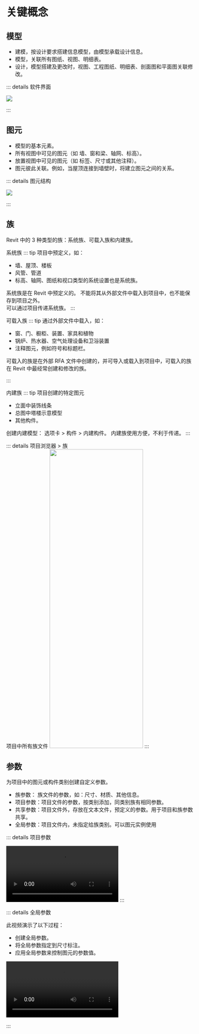 # 关键概念

## 模型
- 建模，按设计要求搭建信息模型，由模型承载设计信息。
- 模型，关联所有图纸、视图、明细表。
- 设计，模型搭建及更改时，视图、工程图纸、明细表、剖面图和平面图关联修改。

::: details 软件界面

<img  src ="https://HelloBIM.github.io/Basic/imgaes/Modeling.png"/>

::: 


## 图元
- 模型的基本元素。
- 所有视图中可见的图元（如 墙、窗和梁、轴网、标高）。
- 放置视图中可见的图元（如 标签、尺寸或其他注释）。
- 图元彼此关联。例如，当屋顶连接到墙壁时，将建立图元之间的关系。

::: details 图元结构

<img  src ="https://HelloBIM.github.io/Basic/imgaes/Elements.png"/>

::: 

## 族

Revit 中的 3 种类型的族：系统族、可载入族和内建族。

系统族
::: tip 项目中预定义，如：
- 墙、屋顶、楼板
- 风管、管道
- 标高、轴网、图纸和视口类型的系统设置也是系统族。

系统族是在 Revit 中预定义的。 不能将其从外部文件中载入到项目中，也不能保存到项目之外。  
可以通过项目传递系统族。
::: 

可载入族
::: tip 通过外部文件中载入，如：  
- 窗、门、橱柜、装置、家具和植物
- 锅炉、热水器、空气处理设备和卫浴装置
- 注释图元，例如符号和标题栏。

可载入的族是在外部 RFA 文件中创建的，并可导入或载入到项目中，可载入的族在 Revit 中最经常创建和修改的族。

::: 

内建族
::: tip 项目创建的特定图元

- 立面中装饰线条
- 总图中塔楼示意模型
- 其他构件。

 创建内建模型： 选项卡 > 构件 > 内建构件。
 内建族使用方便，不利于传递。
::: 




::: details 项目浏览器 > 族   
项目中所有族文件
<img width = '250' height ='800' src ="https://HelloBIM.github.io/Basic/imgaes/Families.png"/>
::: 


## 参数
 为项目中的图元或构件类别创建自定义参数。
- 族参数：  族文件的参数，如：尺寸、材质、其他信息。
- 项目参数：项目文件的参数，按类别添加，同类别族有相同参数。
- 共享参数：项目文件外，存放在文本文件，预定义的参数。用于项目和族参数共享。
- 全局参数：项目文件内，未指定给族类别。可以图元实例使用


::: details 项目参数

<video src ="https://help.autodesk.com/videos/o5d3ZmczqngYrDc7GVCMlg2ikIIa02AK/video.mp4" controls="controls" > </video>
::: 

::: details 全局参数

此视频演示了以下过程：

- 创建全局参数。
- 将全局参数指定到尺寸标注。
- 应用全局参数来控制图元的参数值。


<video src ="https://help.autodesk.com/videos/ttNm92MzE6-Xf2CiKv3aSYKwk9pvlXGo/video.mp4" controls="controls" > </video>

:::


